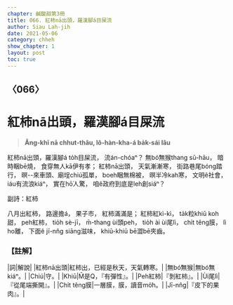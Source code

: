 ```yaml
---
chapter: 鹹酸甜第3冊
title: 066. 紅柿nā出頭，羅漢腳á目屎流
author: Siau Lah-jih
date: 2021-05-06
category: chheh
show_chapter: 1
layout: post
toc: true
---
```


## 〈066〉
# 紅柿nā出頭，羅漢腳á目屎流
> **Âng-khī nā chhut-thâu, lô-hàn-kha-á ba̍k-sái lâu**
 
紅柿nā出頭，羅漢腳á to̍h目屎流，
流án-chóaⁿ？
無bó͘無猴thang sū-hāu，
暗時睏bē燒，
食穿無人kā伊有孝；
紅柿nā出頭，
天氣漸漸寒，
街路巷尾bóng踏行，
暝--來車頭、廟埕chiú孤單，
boeh睏無棉被，
暝半冷kah寒，
文明ê社會，
iáu有流浪kiáⁿ，
實在hō͘人驚，
咱ê政府到底是leh創siáⁿ？
 
副詩：紅柿

八月出紅柿，
路邊擔á，
果子市，
紅柿滿滿是；
紅柿紅kì-kì，
ta̍k粒khiū koh甜，
peh紅柿，
tio̍h sè-jī，
m̄-thang ùi頭peh，
tio̍h ài ùi尾lì，
chi̍t têng膜，
lì ho͘離，
下面ê jī-nn̂g siāng滋味，
khiū-khiū bē澀bē夾齒。

 
### 【註解】

|詞|解說|
|紅柿nā出頭|紅柿出，已經是秋天，天氣轉寒。|
|無bó͘無猴|無bó͘無kiáⁿ。|
|Chiú|守。|
|Khiū|M̄是Q，『有彈性』。|
|Peh紅柿|『剝紅柿』。|
|Ùi尾lì|『從尾端撕開』。|
|Chi̍t têng膜|一層膜，膜，讀音mo̍͘h。|
|Jī-nn̂g|『皮下的果肉』。|
